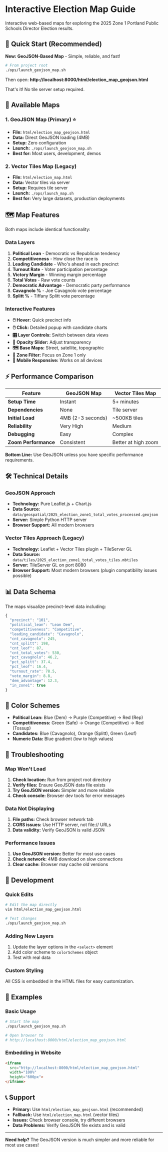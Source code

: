# Interactive Election Map Guide

Interactive web-based maps for exploring the 2025 Zone 1 Portland Public Schools Director Election results.

## 🚀 Quick Start (Recommended)

**New: GeoJSON-Based Map** - Simple, reliable, and fast!

```bash
# From project root
./ops/launch_geojson_map.sh
```

Then open: **http://localhost:8000/html/election_map_geojson.html**

That's it! No tile server setup required.

## 📁 Available Maps

### 1. GeoJSON Map (Primary) ⭐
- **File:** `html/election_map_geojson.html`
- **Data:** Direct GeoJSON loading (4MB)
- **Setup:** Zero configuration
- **Launch:** `./ops/launch_geojson_map.sh`
- **Best for:** Most users, development, demos

### 2. Vector Tiles Map (Legacy)
- **File:** `html/election_map.html` 
- **Data:** Vector tiles via server
- **Setup:** Requires tile server
- **Launch:** `./ops/launch_map.sh`
- **Best for:** Very large datasets, production deployments

## 🗺️ Map Features

Both maps include identical functionality:

### Data Layers
1. **Political Lean** - Democratic vs Republican tendency
2. **Competitiveness** - How close the race is  
3. **Leading Candidate** - Who's ahead in each precinct
4. **Turnout Rate** - Voter participation percentage
5. **Victory Margin** - Winning margin percentage
6. **Total Votes** - Raw vote counts
7. **Democratic Advantage** - Democratic party performance
8. **Cavagnolo %** - Joe Cavagnolo vote percentage
9. **Splitt %** - Tiffany Splitt vote percentage

### Interactive Features
- **🖱️ Hover:** Quick precinct info
- **🖱️ Click:** Detailed popup with candidate charts
- **🎛️ Layer Controls:** Switch between data views
- **🎨 Opacity Slider:** Adjust transparency
- **🗺️ Base Maps:** Street, satellite, topographic
- **🏫 Zone Filter:** Focus on Zone 1 only
- **📱 Mobile Responsive:** Works on all devices

## ⚡ Performance Comparison

| Feature | GeoJSON Map | Vector Tiles Map |
|---------|-------------|------------------|
| **Setup Time** | Instant | 5+ minutes |
| **Dependencies** | None | Tile server |
| **Initial Load** | 4MB (2-3 seconds) | ~500KB tiles |
| **Reliability** | Very High | Medium |
| **Debugging** | Easy | Complex |
| **Zoom Performance** | Consistent | Better at high zoom |

**Bottom Line:** Use GeoJSON unless you have specific performance requirements.

## 🛠️ Technical Details

### GeoJSON Approach
- **Technology:** Pure Leaflet.js + Chart.js
- **Data Source:** `data/geospatial/2025_election_zone1_total_votes_processed.geojson`
- **Server:** Simple Python HTTP server
- **Browser Support:** All modern browsers

### Vector Tiles Approach (Legacy)
- **Technology:** Leaflet + Vector Tiles plugin + TileServer GL
- **Data Source:** `data/tiles/2025_election_zone1_total_votes_tiles.mbtiles`
- **Server:** TileServer GL on port 8080
- **Browser Support:** Most modern browsers (plugin compatibility issues possible)

## 📊 Data Schema

The maps visualize precinct-level data including:

```javascript
{
  "precinct": "101",
  "political_lean": "Lean Dem",
  "competitiveness": "Competitive", 
  "leading_candidate": "Cavagnolo",
  "cnt_cavagnolo": 245,
  "cnt_splitt": 198,
  "cnt_leof": 87,
  "cnt_total_votes": 530,
  "pct_cavagnolo": 46.2,
  "pct_splitt": 37.4,
  "pct_leof": 16.4,
  "turnout_rate": 78.5,
  "vote_margin": 8.8,
  "dem_advantage": 12.3,
  "in_zone1": true
}
```

## 🎨 Color Schemes

- **Political Lean:** Blue (Dem) → Purple (Competitive) → Red (Rep)
- **Competitiveness:** Green (Safe) → Orange (Competitive) → Red (Tossup)
- **Candidates:** Blue (Cavagnolo), Orange (Splitt), Green (Leof)
- **Numeric Data:** Blue gradient (low to high values)

## 🚨 Troubleshooting

### Map Won't Load
1. **Check location:** Run from project root directory
2. **Verify files:** Ensure GeoJSON data file exists
3. **Try GeoJSON version:** Simpler and more reliable
4. **Check console:** Browser dev tools for error messages

### Data Not Displaying  
1. **File paths:** Check browser network tab
2. **CORS issues:** Use HTTP server, not file:// URLs
3. **Data validity:** Verify GeoJSON is valid JSON

### Performance Issues
1. **Use GeoJSON version:** Better for most use cases
2. **Check network:** 4MB download on slow connections
3. **Clear cache:** Browser may cache old versions

## 🔧 Development

### Quick Edits
```bash
# Edit the map directly
vim html/election_map_geojson.html

# Test changes
./ops/launch_geojson_map.sh
```

### Adding New Layers
1. Update the layer options in the `<select>` element
2. Add color scheme to `colorSchemes` object
3. Test with real data

### Custom Styling
All CSS is embedded in the HTML files for easy customization.

## 📝 Examples

### Basic Usage
```bash
# Start the map
./ops/launch_geojson_map.sh

# Open browser to
# http://localhost:8000/html/election_map_geojson.html
```

### Embedding in Website
```html
<iframe 
  src="http://localhost:8000/html/election_map_geojson.html"
  width="100%" 
  height="600px">
</iframe>
```

## 📞 Support

- **Primary:** Use `html/election_map_geojson.html` (recommended)
- **Fallback:** Use `html/election_map.html` (vector tiles)
- **Issues:** Check browser console, try different browsers
- **Data Problems:** Verify GeoJSON file exists and is valid

---

**Need help?** The GeoJSON version is much simpler and more reliable for most use cases!
